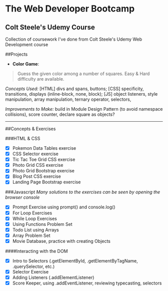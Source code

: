 # The Web Developer Bootcamp
## Colt Steele's Udemy Course

Collection of coursework I've done from Colt Steele's Udemy Web Development course

##Projects

- **Color Game**: 

>Guess the given color among a number of squares. Easy & Hard difficulty are available.

_Concepts Used:_ [HTML] divs and spans, buttons; [CSS] specificity, transitions, displays (inline-block, none, block); [JS] object listeners, style manipulation, array manipulation, ternary operator, selectors,

_Improvements to Make:_ build in Module Design Pattern (to avoid namespace collisions), score counter, declare square as objects?

---------
##Concepts & Exercises

###HTML & CSS

- [x] Pokemon Data Tables exercise
- [x] CSS Selector exercise
- [x] Tic Tac Toe Grid CSS exercise
- [x] Photo Grid CSS exercise
- [x] Photo Grid Bootstrap exercise
- [x] Blog Post CSS exercise
- [x] Landing Page Bootstrap exercise

###Javascript
*Many solutions to the exercises can be seen by opening the browser console*
- [x] Prompt Exercise using prompt() and console.log()
- [x] For Loop Exercises
- [x] While Loop Exercises
- [x] Using Functions Problem Set
- [x] Todo List using Arrays
- [x] Array Problem Set
- [x] Movie Database, practice with creating Objects

####Interacting with the DOM
- [x] Intro to Selectors (.getElementById, .getElementByTagName, .querySelector, etc.)
- [x] Selector Exercise
- [x] Adding Listeners (.addElementListener)
- [x] Score Keeper, using .addEventListener, reviewing typecasting, selectors
